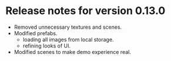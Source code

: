 # Release notes for version 0.13.0

- Removed unnecessary textures and scenes.
- Modified prefabs.
  - loading all images from local storage.
  - refining looks of UI.
- Modified scenes to make demo experience real.
